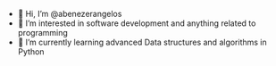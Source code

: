 - 👋 Hi, I’m @abenezerangelos
- 👀 I’m interested in software development and anything related to programming
- 🌱 I’m currently learning advanced Data structures and algorithms in Python


<!---
abenezerangelos/abenezerangelos is a ✨ special ✨ repository because its `README.md` (this file) appears on your GitHub profile.
You can click the Preview link to take a look at your changes.
--->

